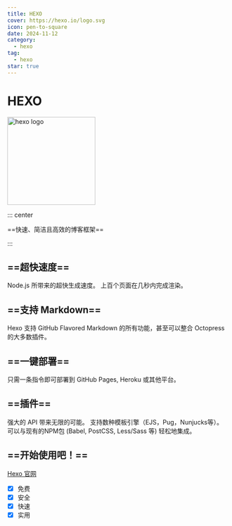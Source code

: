 ```yaml
---
title: HEXO
cover: https://hexo.io/logo.svg
icon: pen-to-square
date: 2024-11-12
category:
  - hexo
tag:
  - hexo
star: true
---
```

# HEXO
<img src="https://hexo.io/logo.svg" alt="hexo logo" width="200">

::: center

==快速、简洁且高效的博客框架==

:::

## ==超快速度==
Node.js 所带来的超快生成速度。 上百个页面在几秒内完成渲染。
## ==支持 Markdown==
Hexo 支持 GitHub Flavored Markdown 的所有功能，甚至可以整合 Octopress 的大多数插件。
## ==一键部署==
只需一条指令即可部署到 GitHub Pages, Heroku 或其他平台。
## ==插件==
强大的 API 带来无限的可能。 支持数种模板引擎（EJS，Pug，Nunjucks等）。 可以与现有的NPM包 (Babel, PostCSS, Less/Sass 等) 轻松地集成。

## ==开始使用吧！==
[Hexo 官网](https://hexo.io/zh-cn/)

- [x] 免费 
- [x] 安全 
- [x] 快速 
- [x] 实用
